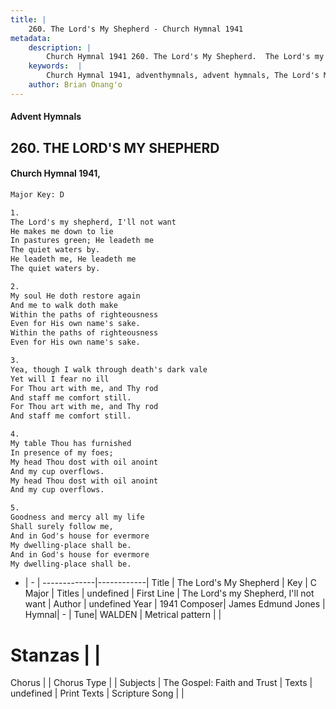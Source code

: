 ```yaml
---
title: |
    260. The Lord's My Shepherd - Church Hymnal 1941
metadata:
    description: |
        Church Hymnal 1941 260. The Lord's My Shepherd.  The Lord's my shepherd, I'll not want He makes me down to lie In pastures green; He leadeth me The quiet waters by. He leadeth me, He leadeth me The quiet waters by.  
    keywords:  |
        Church Hymnal 1941, adventhymnals, advent hymnals, The Lord's My Shepherd, The Lord's my Shepherd, I'll not want. 
    author: Brian Onang'o
---
```


#### Advent Hymnals
## 260. THE LORD'S MY SHEPHERD
####  Church Hymnal 1941,

```txt
Major Key: D

1.
The Lord's my shepherd, I'll not want
He makes me down to lie
In pastures green; He leadeth me
The quiet waters by.
He leadeth me, He leadeth me
The quiet waters by.

2.
My soul He doth restore again
And me to walk doth make
Within the paths of righteousness
Even for His own name's sake.
Within the paths of righteousness
Even for His own name's sake.

3.
Yea, though I walk through death's dark vale
Yet will I fear no ill
For Thou art with me, and Thy rod
And staff me comfort still.
For Thou art with me, and Thy rod
And staff me comfort still.

4.
My table Thou has furnished
In presence of my foes;
My head Thou dost with oil anoint
And my cup overflows.
My head Thou dost with oil anoint
And my cup overflows.

5.
Goodness and mercy all my life
Shall surely follow me,
And in God's house for evermore
My dwelling-place shall be.
And in God's house for evermore
My dwelling-place shall be.


```

- |   -  |
-------------|------------|
Title | The Lord's My Shepherd |
Key | C Major |
Titles | undefined |
First Line | The Lord's my Shepherd, I'll not want |
Author | undefined
Year | 1941
Composer| James Edmund Jones |
Hymnal|  - |
Tune| WALDEN |
Metrical pattern | |
# Stanzas |  |
Chorus |  |
Chorus Type |  |
Subjects | The Gospel: Faith and Trust |
Texts | undefined |
Print Texts | 
Scripture Song |  |
    
